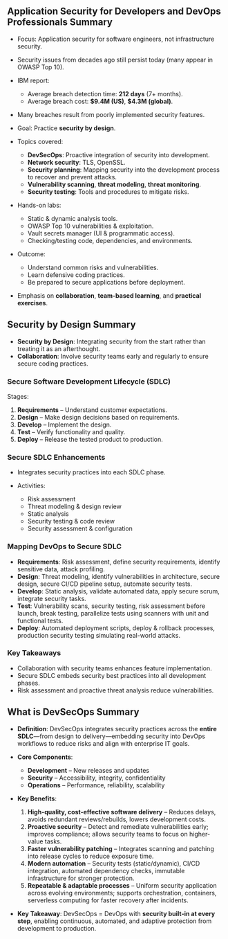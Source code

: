## Application Security for Developers and DevOps Professionals Summary

* Focus: Application security for software engineers, not infrastructure security.
* Security issues from decades ago still persist today (many appear in OWASP Top 10).
* IBM report:

  * Average breach detection time: **212 days** (7+ months).
  * Average breach cost: **\$9.4M (US)**, **\$4.3M (global)**.
* Many breaches result from poorly implemented security features.
* Goal: Practice **security by design**.
* Topics covered:

  * **DevSecOps**: Proactive integration of security into development.
  * **Network security**: TLS, OpenSSL.
  * **Security planning**: Mapping security into the development process to recover and prevent attacks.
  * **Vulnerability scanning**, **threat modeling**, **threat monitoring**.
  * **Security testing**: Tools and procedures to mitigate risks.
* Hands-on labs:

  * Static & dynamic analysis tools.
  * OWASP Top 10 vulnerabilities & exploitation.
  * Vault secrets manager (UI & programmatic access).
  * Checking/testing code, dependencies, and environments.
* Outcome:

  * Understand common risks and vulnerabilities.
  * Learn defensive coding practices.
  * Be prepared to secure applications before deployment.
* Emphasis on **collaboration**, **team-based learning**, and **practical exercises**.

## Security by Design Summary

* **Security by Design**: Integrating security from the start rather than treating it as an afterthought.
* **Collaboration**: Involve security teams early and regularly to ensure secure coding practices.

### Secure Software Development Lifecycle (SDLC)

Stages:

1. **Requirements** – Understand customer expectations.
2. **Design** – Make design decisions based on requirements.
3. **Develop** – Implement the design.
4. **Test** – Verify functionality and quality.
5. **Deploy** – Release the tested product to production.

### Secure SDLC Enhancements

* Integrates security practices into each SDLC phase.
* Activities:

  * Risk assessment
  * Threat modeling & design review
  * Static analysis
  * Security testing & code review
  * Security assessment & configuration

### Mapping DevOps to Secure SDLC

* **Requirements**: Risk assessment, define security requirements, identify sensitive data, attack profiling.
* **Design**: Threat modeling, identify vulnerabilities in architecture, secure design, secure CI/CD pipeline setup, automate security tests.
* **Develop**: Static analysis, validate automated data, apply secure scrum, integrate security tasks.
* **Test**: Vulnerability scans, security testing, risk assessment before launch, break testing, parallelize tests using scanners with unit and functional tests.
* **Deploy**: Automated deployment scripts, deploy & rollback processes, production security testing simulating real-world attacks.

### Key Takeaways

* Collaboration with security teams enhances feature implementation.
* Secure SDLC embeds security best practices into all development phases.
* Risk assessment and proactive threat analysis reduce vulnerabilities.

## What is DevSecOps Summary

* **Definition**:
  DevSecOps integrates security practices across the **entire SDLC**—from design to delivery—embedding security into DevOps workflows to reduce risks and align with enterprise IT goals.

* **Core Components**:

  * **Development** – New releases and updates
  * **Security** – Accessibility, integrity, confidentiality
  * **Operations** – Performance, reliability, scalability

* **Key Benefits**:

  1. **High-quality, cost-effective software delivery** – Reduces delays, avoids redundant reviews/rebuilds, lowers development costs.
  2. **Proactive security** – Detect and remediate vulnerabilities early; improves compliance; allows security teams to focus on higher-value tasks.
  3. **Faster vulnerability patching** – Integrates scanning and patching into release cycles to reduce exposure time.
  4. **Modern automation** – Security tests (static/dynamic), CI/CD integration, automated dependency checks, immutable infrastructure for stronger protection.
  5. **Repeatable & adaptable processes** – Uniform security application across evolving environments; supports orchestration, containers, serverless computing for faster recovery after incidents.

* **Key Takeaway**:
  DevSecOps = DevOps with **security built-in at every step**, enabling continuous, automated, and adaptive protection from development to production.
